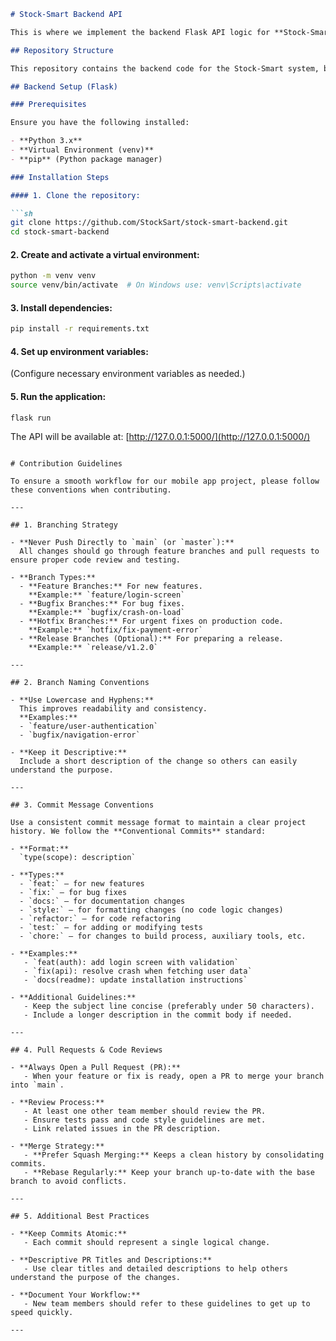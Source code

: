 

```md
# Stock-Smart Backend API

This is where we implement the backend Flask API logic for **Stock-Smart**.

## Repository Structure

This repository contains the backend code for the Stock-Smart system, built using Flask.

## Backend Setup (Flask)

### Prerequisites

Ensure you have the following installed:

- **Python 3.x**
- **Virtual Environment (venv)**
- **pip** (Python package manager)

### Installation Steps

#### 1. Clone the repository:

```sh
git clone https://github.com/StockSart/stock-smart-backend.git
cd stock-smart-backend
```

#### 2. Create and activate a virtual environment:

```sh
python -m venv venv
source venv/bin/activate  # On Windows use: venv\Scripts\activate
```

#### 3. Install dependencies:

```sh
pip install -r requirements.txt
```

#### 4. Set up environment variables:

(Configure necessary environment variables as needed.)

#### 5. Run the application:

```sh
flask run
```

The API will be available at: [http://127.0.0.1:5000/](http://127.0.0.1:5000/)
```

# Contribution Guidelines

To ensure a smooth workflow for our mobile app project, please follow these conventions when contributing.

---

## 1. Branching Strategy

- **Never Push Directly to `main` (or `master`):**  
  All changes should go through feature branches and pull requests to ensure proper code review and testing.

- **Branch Types:**
  - **Feature Branches:** For new features.  
    **Example:** `feature/login-screen`
  - **Bugfix Branches:** For bug fixes.  
    **Example:** `bugfix/crash-on-load`
  - **Hotfix Branches:** For urgent fixes on production code.  
    **Example:** `hotfix/fix-payment-error`
  - **Release Branches (Optional):** For preparing a release.  
    **Example:** `release/v1.2.0`

---

## 2. Branch Naming Conventions

- **Use Lowercase and Hyphens:**  
  This improves readability and consistency.  
  **Examples:**
  - `feature/user-authentication`
  - `bugfix/navigation-error`

- **Keep it Descriptive:**  
  Include a short description of the change so others can easily understand the purpose.

---

## 3. Commit Message Conventions

Use a consistent commit message format to maintain a clear project history. We follow the **Conventional Commits** standard:

- **Format:**  
  `type(scope): description`

- **Types:**
  - `feat:` — for new features
  - `fix:` — for bug fixes
  - `docs:` — for documentation changes
  - `style:` — for formatting changes (no code logic changes)
  - `refactor:` — for code refactoring
  - `test:` — for adding or modifying tests
  - `chore:` — for changes to build process, auxiliary tools, etc.

- **Examples:**
   - `feat(auth): add login screen with validation`
   - `fix(api): resolve crash when fetching user data`
   - `docs(readme): update installation instructions`

- **Additional Guidelines:**
   - Keep the subject line concise (preferably under 50 characters).
   - Include a longer description in the commit body if needed.

---

## 4. Pull Requests & Code Reviews

- **Always Open a Pull Request (PR):**  
   - When your feature or fix is ready, open a PR to merge your branch into `main`.

- **Review Process:**
   - At least one other team member should review the PR.
   - Ensure tests pass and code style guidelines are met.
   - Link related issues in the PR description.

- **Merge Strategy:**
   - **Prefer Squash Merging:** Keeps a clean history by consolidating commits.
   - **Rebase Regularly:** Keep your branch up-to-date with the base branch to avoid conflicts.

---

## 5. Additional Best Practices

- **Keep Commits Atomic:**  
   - Each commit should represent a single logical change.

- **Descriptive PR Titles and Descriptions:**  
   - Use clear titles and detailed descriptions to help others understand the purpose of the changes.

- **Document Your Workflow:**  
   - New team members should refer to these guidelines to get up to speed quickly.

---
